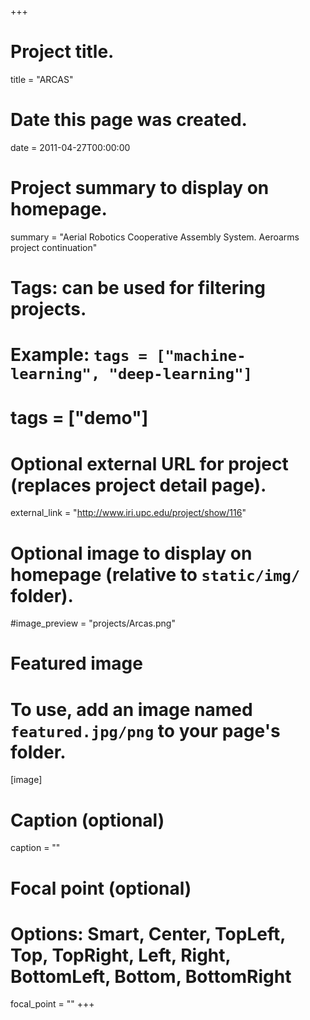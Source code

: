 +++

# Project title.
title = "ARCAS"

# Date this page was created.
date = 2011-04-27T00:00:00

# Project summary to display on homepage.
summary = "Aerial Robotics Cooperative Assembly System. Aeroarms project continuation"

# Tags: can be used for filtering projects.
# Example: `tags = ["machine-learning", "deep-learning"]`
# tags = ["demo"]

# Optional external URL for project (replaces project detail page).
external_link = "http://www.iri.upc.edu/project/show/116"


# Optional image to display on homepage (relative to `static/img/` folder).
#image_preview = "projects/Arcas.png"


# Featured image
# To use, add an image named `featured.jpg/png` to your page's folder. 
[image]
  # Caption (optional)
  caption = ""

  # Focal point (optional)
  # Options: Smart, Center, TopLeft, Top, TopRight, Left, Right, BottomLeft, Bottom, BottomRight
  focal_point = ""
+++







